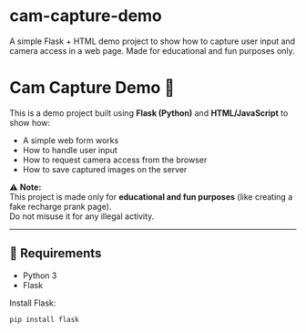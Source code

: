 # cam-capture-demo
A simple Flask + HTML demo project to show how to capture user input and camera access in a web page.  Made for educational and fun purposes only.
# Cam Capture Demo 🎥

This is a demo project built using **Flask (Python)** and **HTML/JavaScript** to show how:
- A simple web form works
- How to handle user input
- How to request camera access from the browser
- How to save captured images on the server

⚠️ **Note:**  
This project is made only for **educational and fun purposes** (like creating a fake recharge prank page).  
Do not misuse it for any illegal activity.

---

## 🔧 Requirements
- Python 3
- Flask

Install Flask:
```bash
pip install flask
